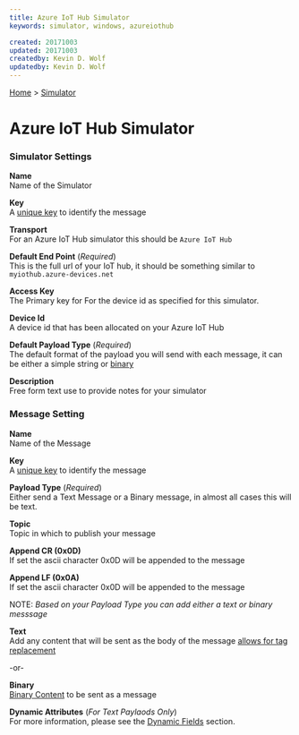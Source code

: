 ```yaml
---
title: Azure IoT Hub Simulator
keywords: simulator, windows, azureiothub

created: 20171003
updated: 20171003
createdby: Kevin D. Wolf
updatedby: Kevin D. Wolf
---
```

[Home](../Index.md) > [Simulator](Index.md)
# Azure IoT Hub Simulator

### Simulator Settings

**Name**  
Name of the Simulator

**Key**  
A [unique key](../Topics/Keys.md) to identify the message

**Transport**  
For an Azure IoT Hub simulator this should be `Azure IoT Hub`

**Default End Point** (*Required*)  
This is the full url of your IoT hub, it should be something similar to `myiothub.azure-devices.net`

**Access Key**  
The Primary key for For the device id as specified for this simulator.

**Device Id**  
A device id that has been allocated on your Azure IoT Hub

**Default Payload Type**  (*Required*)  
The default format of the payload you will send with each message, it can be either a simple string or [binary](BinaryContent.md)

**Description**  
Free form text use to provide notes for your simulator

### Message Setting

**Name**  
Name of the Message

**Key**  
A [unique key](../Topics/Keys.md) to identify the message

**Payload Type**  (*Required*)  
Either send a Text Message or a Binary message, in almost all cases this will be text.

**Topic**  
Topic in which to publish your message

**Append CR (0x0D)**  
If set the ascii character 0x0D will be appended to the message

**Append LF (0x0A)**  
If set the ascii character 0x0D will be appended to the message

NOTE: *Based on your Payload Type you can add either a text or binary messsage*

**Text**  
Add any content that will be sent as the body of the message [allows for tag replacement](DynamicFields.md)

-or-

**Binary**  
[Binary Content](BinaryContent.md) to be sent as a message

**Dynamic Attributes** (*For Text Paylaods Only*)  
For more information, please see the [Dynamic Fields](DynamicFields.md) section.
